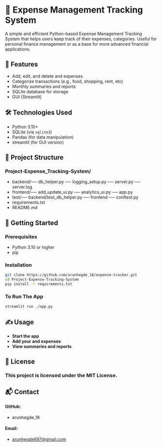 # 💸 Expense Management Tracking System

A simple and efficient Python-based Expense Management Tracking System that helps users keep track of their expenses, categories. Useful for personal finance management or as a base for more advanced financial applications.

## 📌 Features

- Add, edit, and delete and expenses
- Categorize transactions (e.g., food, shopping, rent, etc)
- Monthly summaries and reports
- SQLite database for storage
- GUI (Streamlit)

## 🛠️ Technologies Used

- Python 3.10+
- SQLite (via `sqlite3`)
- Pandas (for data manipulation)
- streamlit (for GUI version)

## 📁 Project Structure
### Project-Expense_Tracking-System/
- backend/── db_helper.py
── logging_setup.py
── server.py
── server.log
- frontend/── add_update_ui.py
── analytics_ui.py
── app.py
- test/── backend/test_db_helper.py
── frontend
── conftest.py
- requirements.txt
- README.md


## 🚀 Getting Started

### Prerequisites

- Python 3.10 or higher
- pip

### Installation

```bash
git clone https://github.com/arunhegde_18/expense-tracker.git
cd Project-Expense-Tracking-System
pip install -r requirements.txt
```
### To Run The App
```
streamlit run ./app.py
```


## ✍️ Usage

- **Start the app**
- **Add your and expenses**
- **View summaries and reports**

## 📄 License
### **This project is licensed under the MIT License.**

## 📬 Contact
#### **GitHub:**
- arunhegde_18

#### **Email:**
- arunhegde697@gmail.com
